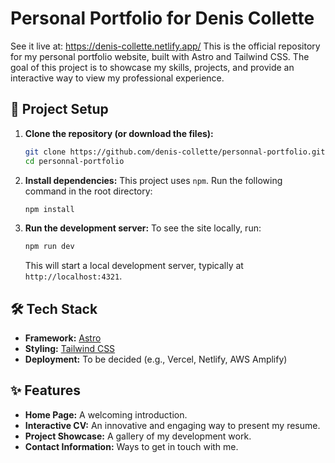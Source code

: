 # Personal Portfolio for Denis Collette

See it live at: https://denis-collette.netlify.app/
This is the official repository for my personal portfolio website, built with Astro and Tailwind CSS. The goal of this project is to showcase my skills, projects, and provide an interactive way to view my professional experience.

## 🚀 Project Setup

1. **Clone the repository (or download the files):**

    ```bash
    git clone https://github.com/denis-collette/personnal-portfolio.git
    cd personnal-portfolio
    ```

2. **Install dependencies:**
    This project uses `npm`. Run the following command in the root directory:

    ```bash
    npm install
    ```

3. **Run the development server:**
    To see the site locally, run:

    ```bash
    npm run dev
    ```

    This will start a local development server, typically at `http://localhost:4321`.

## 🛠️ Tech Stack

* **Framework:** [Astro](https://astro.build/)
* **Styling:** [Tailwind CSS](https://tailwindcss.com/)
* **Deployment:** To be decided (e.g., Vercel, Netlify, AWS Amplify)

## ✨ Features

* **Home Page:** A welcoming introduction.
* **Interactive CV:** An innovative and engaging way to present my resume.
* **Project Showcase:** A gallery of my development work.
* **Contact Information:** Ways to get in touch with me.
